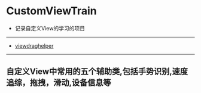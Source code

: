 # CustomViewTrain
* 记录自定义View的学习的项目
-------
  * [viewdraghelper](https://github.com/kevin321happy/CustomViewTrain/tree/master/viewdraghelper/src/main/java/com/wh/jxd/com/viewdraghelper)
-------
自定义View中常用的五个辅助类,包括手势识别,速度追综，拖拽，滑动,设备信息等
---------



